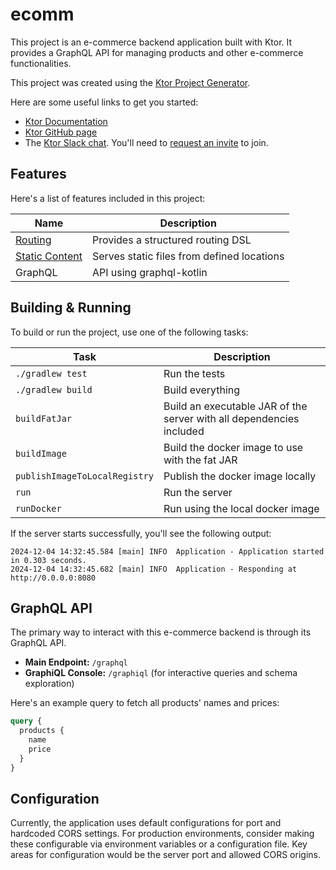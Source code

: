 # ecomm

This project is an e-commerce backend application built with Ktor. It provides a GraphQL API for managing products and other e-commerce functionalities.

This project was created using the [Ktor Project Generator](https://start.ktor.io).

Here are some useful links to get you started:

- [Ktor Documentation](https://ktor.io/docs/home.html)
- [Ktor GitHub page](https://github.com/ktorio/ktor)
- The [Ktor Slack chat](https://app.slack.com/client/T09229ZC6/C0A974TJ9). You'll need to [request an invite](https://surveys.jetbrains.com/s3/kotlin-slack-sign-up) to join.

## Features

Here's a list of features included in this project:

| Name                                                     | Description                                |
| ----------------------------------------------------------|-------------------------------------------- |
| [Routing](https://start.ktor.io/p/routing)               | Provides a structured routing DSL          |
| [Static Content](https://start.ktor.io/p/static-content) | Serves static files from defined locations |
| GraphQL                                                  | API using graphql-kotlin                   |

## Building & Running

To build or run the project, use one of the following tasks:

| Task                          | Description                                                          |
| -------------------------------|---------------------------------------------------------------------- |
| `./gradlew test`              | Run the tests                                                        |
| `./gradlew build`             | Build everything                                                     |
| `buildFatJar`                 | Build an executable JAR of the server with all dependencies included |
| `buildImage`                  | Build the docker image to use with the fat JAR                       |
| `publishImageToLocalRegistry` | Publish the docker image locally                                     |
| `run`                         | Run the server                                                       |
| `runDocker`                   | Run using the local docker image                                     |

If the server starts successfully, you'll see the following output:

```
2024-12-04 14:32:45.584 [main] INFO  Application - Application started in 0.303 seconds.
2024-12-04 14:32:45.682 [main] INFO  Application - Responding at http://0.0.0.0:8080
```

## GraphQL API

The primary way to interact with this e-commerce backend is through its GraphQL API.

- **Main Endpoint:** `/graphql`
- **GraphiQL Console:** `/graphiql` (for interactive queries and schema exploration)

Here's an example query to fetch all products' names and prices:

```graphql
query {
  products {
    name
    price
  }
}
```

## Configuration

Currently, the application uses default configurations for port and hardcoded CORS settings. For production environments, consider making these configurable via environment variables or a configuration file. Key areas for configuration would be the server port and allowed CORS origins.
